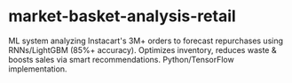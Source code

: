 # market-basket-analysis-retail
ML system analyzing Instacart's 3M+ orders to forecast repurchases using RNNs/LightGBM (85%+ accuracy). Optimizes inventory, reduces waste &amp; boosts sales via smart recommendations. Python/TensorFlow implementation.

